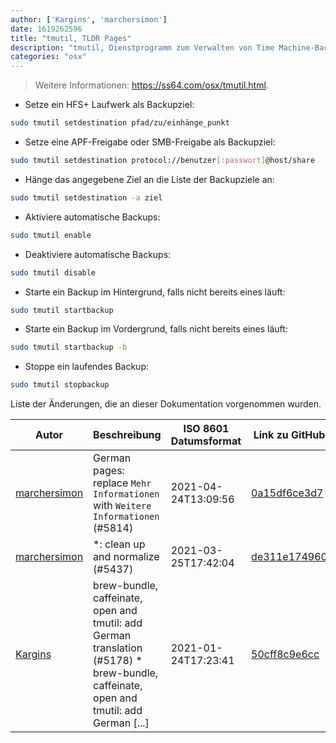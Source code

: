 ```yaml
---
author: ['Kargins', 'marchersimon']
date: 1619262596
title: "tmutil, TLDR Pages"
description: "tmutil, Dienstprogramm zum Verwalten von Time Machine-Backups. Die meisten Befehle erfordern Root-Rechte."
categories: "osx"
---
```

> Weitere Informationen: <https://ss64.com/osx/tmutil.html>.

- Setze ein HFS+ Laufwerk als Backupziel:

```bash
sudo tmutil setdestination pfad/zu/einhänge_punkt
```

- Setze eine APF-Freigabe oder SMB-Freigabe als Backupziel:

```bash
sudo tmutil setdestination protocol://benutzer[:passwort]@host/share
```

- Hänge das angegebene Ziel an die Liste der Backupziele an:

```bash
sudo tmutil setdestination -a ziel
```

- Aktiviere automatische Backups:

```bash
sudo tmutil enable
```

- Deaktiviere automatische Backups:

```bash
sudo tmutil disable
```

- Starte ein Backup im Hintergrund, falls nicht bereits eines läuft:

```bash
sudo tmutil startbackup
```

- Starte ein Backup im Vordergrund, falls nicht bereits eines läuft:

```bash
sudo tmutil startbackup -b
```

- Stoppe ein laufendes Backup:

```bash
sudo tmutil stopbackup
```
Liste der Änderungen, die an dieser Dokumentation vorgenommen wurden.


Autor | Beschreibung | ISO 8601 Datumsformat | Link zu GitHub
------|-----|-----|-----
[marchersimon](mailto:50295997+marchersimon@users.noreply.github.com) | German pages: replace `Mehr Informationen` with `Weitere Informationen` (#5814) | 2021-04-24T13:09:56 | [0a15df6ce3d7](https://github.com/tldr-pages/tldr/commit/0a15df6ce3d790b71b8fa4ae2e8befe0ed0806c7)
[marchersimon](mailto:50295997+marchersimon@users.noreply.github.com) | *: clean up and normalize (#5437) | 2021-03-25T17:42:04 | [de311e174960](https://github.com/tldr-pages/tldr/commit/de311e17496083a7f805793ef228995ecc7e8c97)
[Kargins](mailto:GETandSELECT@users.noreply.github.com) | brew-bundle, caffeinate, open and tmutil: add German translation (#5178) * brew-bundle, caffeinate, open and tmutil: add German [...] | 2021-01-24T17:23:41 | [50cff8c9e6cc](https://github.com/tldr-pages/tldr/commit/50cff8c9e6ccb71814f52be4a517f8a07b51cd0f)

